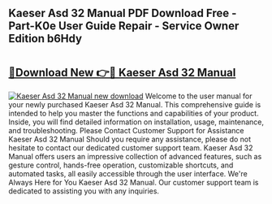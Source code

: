 ## Kaeser Asd 32 Manual PDF Download Free - Part-K0e User Guide Repair - Service Owner Edition b6Hdy

# <h2><a href="http://bc84245.oget.top/?id=Kaeser+Asd+32+Manual">🔗Download New 👉🔴 Kaeser Asd 32 Manual</a></h2>

[![Kaeser Asd 32 Manual new download](https://i.imgur.com/5g1atiW.png)](http://bc84245.oget.top/?id=Kaeser+Asd+32+Manual)
Welcome to the user manual for your newly purchased Kaeser Asd 32 Manual. This comprehensive guide is intended to help you master the functions and capabilities of your product. Inside, you will find detailed information on installation, usage, maintenance, and troubleshooting. Please Contact Customer Support for Assistance Kaeser Asd 32 Manual Should you require any assistance, please do not hesitate to contact our dedicated customer support team. Kaeser Asd 32 Manual offers users an impressive collection of advanced features, such as gesture control, hands-free operation, customizable shortcuts, and automated tasks, all easily accessible through the user interface. We're Always Here for You Kaeser Asd 32 Manual. Our customer support team is dedicated to assisting you with any inquiries.
